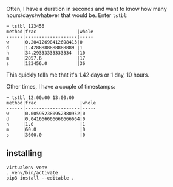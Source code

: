 
Often, I have a duration in seconds and want to know how many hours/days/whatever that would be.
Enter `tstbl`:

    ➜ tstbl 123456
    method|frac               |whole
    ------|-------------------|-----
    w     |0.20412698412698413|0
    d     |1.4288888888888889 |1
    h     |34.29333333333334  |10
    m     |2057.6             |17
    s     |123456.0           |36

This quickly tells me that it's 1.42 days or 1 day, 10 hours.

Other times, I have a couple of timestamps:

    ➜ tstbl 12:00:00 13:00:00
    method|frac                |whole
    ------|--------------------|-----
    w     |0.005952380952380952|0
    d     |0.041666666666666664|0
    h     |1.0                 |1
    m     |60.0                |0
    s     |3600.0              |0

## installing

    virtualenv venv
    . venv/bin/activate
    pip3 install --editable .
